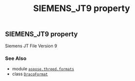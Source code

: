 ﻿---
title: SIEMENS_JT9 property
second_title: Aspose.3D for Python via .NET API References
description: 
type: docs
weight: 450
url: /python-net/aspose.threed.formats/dracoformat/siemens_jt9/
is_root: false
---

## SIEMENS_JT9 property


Siemens JT File Version 9

### See Also
* module [`aspose.threed.formats`](../../)
* class [`DracoFormat`](/3d/python-net/aspose.threed.formats/dracoformat)
